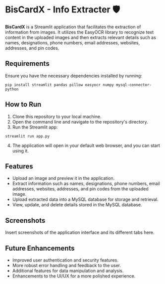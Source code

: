 # BisCardX - Info Extracter 🛡️

**BisCardX** is a Streamlit application that facilitates the extraction of information from images. It utilizes the EasyOCR library to recognize text content in the uploaded images and then extracts relevant details such as names, designations, phone numbers, email addresses, websites, addresses, and pin codes.

## Requirements

Ensure you have the necessary dependencies installed by running:

```
pip install streamlit pandas pillow easyocr numpy mysql-connector-python
```

## How to Run

1. Clone this repository to your local machine.
2. Open the command line and navigate to the repository's directory.
3. Run the Streamlit app:

```
streamlit run app.py
```

4. The application will open in your default web browser, and you can start using it.

## Features

- Upload an image and preview it in the application.
- Extract information such as names, designations, phone numbers, email addresses, websites, addresses, and pin codes from the uploaded image.
- Upload extracted data into a MySQL database for storage and retrieval.
- View, update, and delete details stored in the MySQL database.

## Screenshots

Insert screenshots of the application interface and its different tabs here.

## Future Enhancements

- Improved user authentication and security features.
- More robust error handling and feedback to the user.
- Additional features for data manipulation and analysis.
- Enhancements to the UI/UX for a more polished experience.
